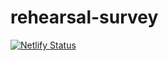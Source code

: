 # rehearsal-survey

[![Netlify Status](https://api.netlify.com/api/v1/badges/e3810988-e156-4f48-a26f-9ecb5e0e5c68/deploy-status)](https://app.netlify.com/sites/ai-rehearsal/deploys)
